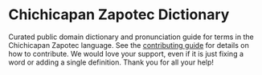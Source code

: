
# Chichicapan Zapotec Dictionary

Curated public domain dictionary and pronunciation guide for terms in the Chichicapan Zapotec language. See the [contributing guide](https://github.com/drumworkteam/term/blob/make/.github/contributing.md) for details on how to contribute. We would love your support, even if it is just fixing a word or adding a single definition. Thank you for all your help!